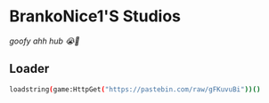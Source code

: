 # BrankoNice1'S Studios
*goofy ahh hub 😭🙏*

## Loader
 ```bash
loadstring(game:HttpGet("https://pastebin.com/raw/gFKuvuBi"))()
```
